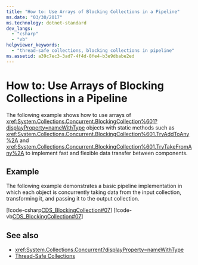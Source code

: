 ```yaml
---
title: "How to: Use Arrays of Blocking Collections in a Pipeline"
ms.date: "03/30/2017"
ms.technology: dotnet-standard
dev_langs: 
  - "csharp"
  - "vb"
helpviewer_keywords: 
  - "thread-safe collections, blocking collections in pipeline"
ms.assetid: a39c7ec3-3ad7-4f4d-8fe4-b3e9dbabe2ed
---
```

# How to: Use Arrays of Blocking Collections in a Pipeline
The following example shows how to use arrays of <xref:System.Collections.Concurrent.BlockingCollection%601?displayProperty=nameWithType> objects with static methods such as <xref:System.Collections.Concurrent.BlockingCollection%601.TryAddToAny%2A> and <xref:System.Collections.Concurrent.BlockingCollection%601.TryTakeFromAny%2A> to implement fast and flexible data transfer between components.  
  
## Example  
 The following example demonstrates a basic pipeline implementation in which each object is concurrently taking data from the input collection, transforming it, and passing it to the output collection.  
  
 [!code-csharp[CDS_BlockingCollection#07](../../../../samples/snippets/csharp/VS_Snippets_Misc/cds_blockingcollection/cs/example07.cs#07)]
 [!code-vb[CDS_BlockingCollection#07](../../../../samples/snippets/visualbasic/VS_Snippets_Misc/cds_blockingcollection/vb/bcpipeline.vb#07)]  
  
## See also

- <xref:System.Collections.Concurrent?displayProperty=nameWithType>
- [Thread-Safe Collections](index.md)
